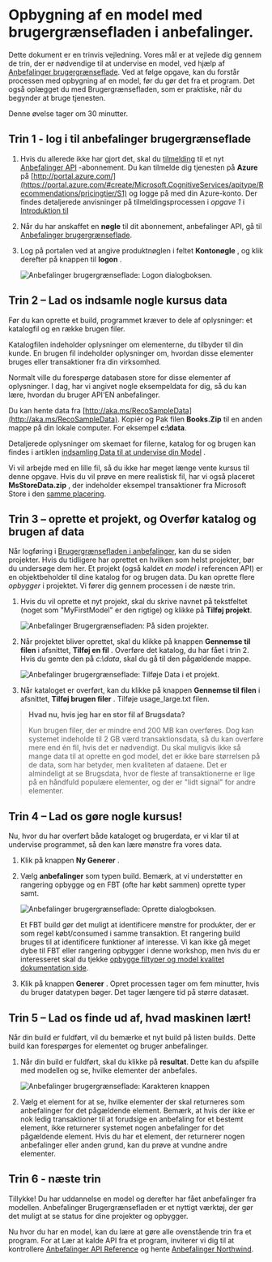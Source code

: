 <properties
    pageTitle="Opbygning af en model med Recommnendations UI | Microsoft Azure"
    description="Azure Machine Learning anbefalinger - opbygning af en model med brugergrænsefladen i anbefalinger."
    services="cognitive-services"
    documentationCenter=""
    authors="luiscabrer"
    manager="jhubbard"
    editor="cgronlun"/>

<tags
    ms.service="cognitive-services"
    ms.workload="data-services"
    ms.tgt_pltfrm="na"
    ms.devlang="na"
    ms.topic="article"
    ms.date="10/11/2016"
    ms.author="luisca"/>

# <a name="building-a-model-with-the-recommendations-ui"></a>Opbygning af en model med brugergrænsefladen i anbefalinger.

Dette dokument er en trinvis vejledning. Vores mål er at vejlede dig gennem de trin, der er nødvendige til at undervise en model, ved hjælp af [Anbefalinger brugergrænseflade](https://recommendations-portal.azurewebsites.net/).
Ved at følge opgave, kan du forstår processen med opbygning af en model, før du gør det fra et program. Det også oplægget du med Brugergrænsefladen, som er praktiske, når du begynder at bruge tjenesten.

Denne øvelse tager om 30 minutter.

<a name="Step1"></a>
## <a name="step-1---sign-in-to-the-recommendations-ui"></a>Trin 1 - log i til anbefalinger brugergrænseflade ##

1. Hvis du allerede ikke har gjort det, skal du [tilmelding](https://portal.azure.com/#create/Microsoft.CognitiveServices/apitype/Recommendations/pricingtier/S1) til et nyt [Anbefalinger API](https://www.microsoft.com/cognitive-services/en-us/recommendations-api) -abonnement. Du kan tilmelde dig tjenesten på **Azure** på [http://portal.azure.com/](https://portal.azure.com/#create/Microsoft.CognitiveServices/apitype/Recommendations/pricingtier/S1) og logge på med din Azure-konto. Der findes detaljerede anvisninger på tilmeldingsprocessen i *opgave 1* i [Introduktion til](cognitive-services-recommendations-quick-start.md) 

1. Når du har anskaffet en **nøgle** til dit abonnement, anbefalinger API, gå til [Anbefalinger brugergrænseflade](https://recommendations-portal.azurewebsites.net/). 

1. Log på portalen ved at angive produktnøglen i feltet **Kontonøgle** , og klik derefter på knappen til **logon** .

    ![Anbefalinger brugergrænseflade: Logon dialogboksen.][reco_signin]


<a name="Step2"></a>
## <a name="step-2---lets-gather-some-training-data"></a>Trin 2 – Lad os indsamle nogle kursus data ##

Før du kan oprette et build, programmet kræver to dele af oplysninger: et katalogfil og en række brugen filer. 

Katalogfilen indeholder oplysninger om elementerne, du tilbyder til din kunde. En brugen fil indeholder oplysninger om, hvordan disse elementer bruges eller transaktioner fra din virksomhed.

Normalt ville du forespørge databasen store for disse elementer af oplysninger. I dag, har vi angivet nogle eksempeldata for dig, så du kan lære, hvordan du bruger API'EN anbefalinger.

Du kan hente data fra [http://aka.ms/RecoSampleData](http://aka.ms/RecoSampleData). Kopiér og Pak filen **Books.Zip** til en anden mappe på din lokale computer. For eksempel **c:\data**.

Detaljerede oplysninger om skemaet for filerne, katalog for og brugen kan findes i artiklen [indsamling Data til at undervise din Model](cognitive-services-recommendations-collecting-data.md) .
 
Vi vil arbejde med en lille fil, så du ikke har meget længe vente kursus til denne opgave. Hvis du vil prøve en mere realistisk fil, har vi også placeret **MsStoreData.zip** , der indeholder eksempel transaktioner fra Microsoft Store i den [samme placering](http://aka.ms/RecoSampleData).

<a name="Step3"></a>
## <a name="step-3---create-a-project-and-upload-catalog-and-usage-data"></a>Trin 3 – oprette et projekt, og Overfør katalog og brugen af data ##

Når logføring i [Brugergrænsefladen i anbefalinger](https://recommendations-portal.azurewebsites.net/), kan du se siden projekter. Hvis du tidligere har oprettet en hvilken som helst projekter, bør du undersøge dem her.
Et projekt (også kaldet *en model* i referencen API) er en objektbeholder til dine katalog for og brugen data. Du kan oprette flere *opbygger* i projektet. Vi fører dig gennem processen i de næste trin.

1. Hvis du vil oprette et nyt projekt, skal du skrive navnet på tekstfeltet (noget som "MyFirstModel" er den rigtige) og klikke på **Tilføj projekt**.
 
    ![Anbefalinger Brugergrænsefladen: På siden projekter.][reco_projects]

1. Når projektet bliver oprettet, skal du klikke på knappen **Gennemse til filen** i afsnittet, **Tilføj en fil** . Overføre det katalog, du har fået i trin 2. Hvis du gemte den på *c:\data*, skal du gå til den pågældende mappe.

    ![Anbefalinger brugergrænseflade: Tilføje Data i et projekt.][reco_firstmodel]

1. Når kataloget er overført, kan du klikke på knappen **Gennemse til filen** i afsnittet, **Tilføj brugen filer** . Tilføje usage_large.txt filen.

> **Hvad nu, hvis jeg har en stor fil af Brugsdata?**
>
> Kun brugen filer, der er mindre end 200 MB kan overføres. Dog kan systemet indeholde til 2 GB værd transaktionsdata, så du kan overføre mere end én fil, hvis det er nødvendigt.
> Du skal muligvis ikke så mange data til at oprette en god model, det er ikke bare størrelsen på de data, som har betyder, men kvaliteten af dataene. Det er almindeligt at se Brugsdata, hvor de fleste af transaktionerne er lige på en håndfuld populære elementer, og der er "lidt signal" for andre elementer.

<a name="Step4"></a>
## <a name="step-4---lets-do-some-training"></a>Trin 4 – Lad os gøre nogle kursus! ##

Nu, hvor du har overført både kataloget og brugerdata, er vi klar til at undervise programmet, så den kan lære mønstre fra vores data.

1.  Klik på knappen **Ny Generer** .

1.  Vælg **anbefalinger** som typen build. Bemærk, at vi understøtter en rangering opbygge og en FBT (ofte har købt sammen) oprette typer samt.

    ![Anbefalinger brugergrænseflade: Oprette dialogboksen.][reco_build_dialog.png]


    Et FBT build gør det muligt at identificere mønstre for produkter, der er som regel købt/consumed i samme transaktion.
    Et rangering build bruges til at identificere funktioner af interesse. 
    Vi kan ikke gå meget dybe til FBT eller rangering opbygger i denne workshop, men hvis du er interesseret skal du tjekke [opbygge filtyper og model kvalitet dokumentation side](cognitive-services-recommendations-buildtypes.md).

1. Klik på knappen **Generer** . Opret processen tager om fem minutter, hvis du bruger datatypen bøger. Det tager længere tid på større datasæt.

<a name="Step5"></a>
## <a name="step-5---lets-find-out-what-the-machine-learned"></a>Trin 5 – Lad os finde ud af, hvad maskinen lært! ##

Når din build er fuldført, vil du bemærke et nyt build på listen builds. Dette build kan forespørges for elementet og bruger anbefalinger.

1. Når din build er fuldført, skal du klikke på **resultat**. Dette kan du afspille med modellen og se, hvilke elementer der anbefales.

    ![Anbefalinger brugergrænseflade: Karakteren knappen][reco_score_button]

1. Vælg et element for at se, hvilke elementer der skal returneres som anbefalinger for det pågældende element. Bemærk, at hvis der ikke er nok ledig transaktioner til at forudsige en anbefaling for et bestemt element, ikke returnerer systemet nogen anbefalinger for det pågældende element.  Hvis du har et element, der returnerer nogen anbefalinger eller anden grund, kan du prøve at vundne andre elementer.

<a name="Step6"></a>
## <a name="step-6---next-steps"></a>Trin 6 - næste trin ##
Tillykke! Du har uddannelse en model og derefter har fået anbefalinger fra modellen.  Anbefalinger Brugergrænsefladen er et nyttigt værktøj, der gør det muligt at se status for dine projekter og opbygger. 

Nu hvor du har en model, kan du lære at gøre alle ovenstående trin fra et program. For at Lær at kalde API fra et program, inviterer vi dig til at kontrollere [Anbefalinger API Reference](http://go.microsoft.com/fwlink/?LinkId=759348) og hente [Anbefalinger Northwind](http://go.microsoft.com/fwlink/?LinkID=759344).


[reco_signin]:../media/cognitive-services/reco_signin.PNG
[reco_projects]:../media/cognitive-services/reco_projects.PNG
[reco_firstmodel]:../media/cognitive-services/reco_firstmodel.png
[reco_build_dialog.png]:../media/cognitive-services/reco_build_dialog.png
[reco_score_button]:../media/cognitive-services/reco_score_button.png
